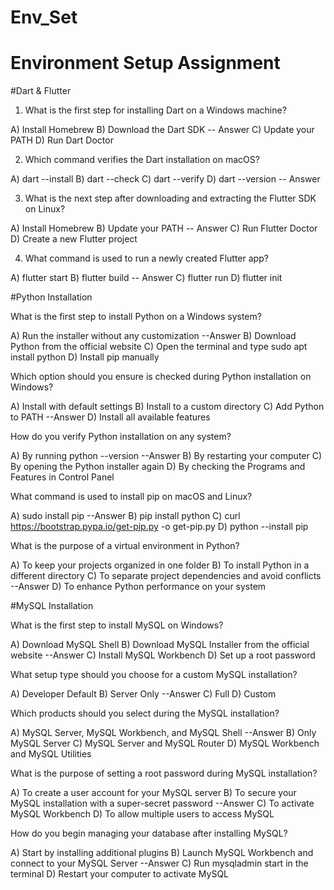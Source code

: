 # Env_Set

# Environment Setup Assignment

#Dart & Flutter

1. What is the first step for installing Dart on a Windows machine?

A) Install Homebrew
B) Download the Dart SDK -- Answer
C) Update your PATH
D) Run Dart Doctor


2. Which command verifies the Dart installation on macOS?

A) dart --install
B) dart --check
C) dart --verify
D) dart --version -- Answer


3. What is the next step after downloading and extracting the Flutter SDK on Linux?

A) Install Homebrew
B) Update your PATH -- Answer
C) Run Flutter Doctor
D) Create a new Flutter project


4. What command is used to run a newly created Flutter app?

A) flutter start
B) flutter build -- Answer
C) flutter run
D) flutter init


#Python Installation

What is the first step to install Python on a Windows system?

A) Run the installer without any customization --Answer
B) Download Python from the official website
C) Open the terminal and type sudo apt install python
D) Install pip manually

Which option should you ensure is checked during Python installation on Windows?

A) Install with default settings
B) Install to a custom directory
C) Add Python to PATH --Answer
D) Install all available features

How do you verify Python installation on any system?

A) By running python --version --Answer
B) By restarting your computer
C) By opening the Python installer again
D) By checking the Programs and Features in Control Panel

What command is used to install pip on macOS and Linux?

A) sudo install pip --Answer
B) pip install python
C) curl https://bootstrap.pypa.io/get-pip.py -o get-pip.py
D) python --install pip

What is the purpose of a virtual environment in Python?

A) To keep your projects organized in one folder
B) To install Python in a different directory
C) To separate project dependencies and avoid conflicts --Answer
D) To enhance Python performance on your system

#MySQL Installation

What is the first step to install MySQL on Windows?

A) Download MySQL Shell
B) Download MySQL Installer from the official website --Answer
C) Install MySQL Workbench
D) Set up a root password

What setup type should you choose for a custom MySQL installation?

A) Developer Default
B) Server Only --Answer
C) Full
D) Custom

Which products should you select during the MySQL installation?

A) MySQL Server, MySQL Workbench, and MySQL Shell --Answer
B) Only MySQL Server
C) MySQL Server and MySQL Router
D) MySQL Workbench and MySQL Utilities

What is the purpose of setting a root password during MySQL installation?

A) To create a user account for your MySQL server
B) To secure your MySQL installation with a super-secret password --Answer
C) To activate MySQL Workbench
D) To allow multiple users to access MySQL

How do you begin managing your database after installing MySQL?

A) Start by installing additional plugins
B) Launch MySQL Workbench and connect to your MySQL Server --Answer
C) Run mysqladmin start in the terminal
D) Restart your computer to activate MySQL
